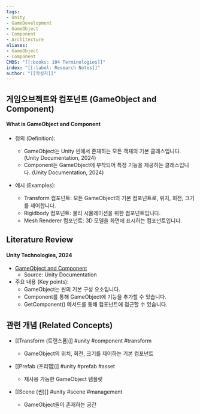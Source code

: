 ```yaml
---
tags:
- Unity
- GameDevelopment
- GameObject
- Component
- Architecture
aliases:
- GameObject
- Component
CMDS: "[[:books: 104 Terminologies]]" 
index: "[[:label: Research Notes]]"
author: "[[작성자]]" 
---
```


## 게임오브젝트와 컴포넌트 (GameObject and Component)

#### What is GameObject and Component

- 정의 (Definition):
	- GameObject는 Unity 씬에서 존재하는 모든 객체의 기본 클래스입니다. (Unity Documentation, 2024)
	- Component는 GameObject에 부착되어 특정 기능을 제공하는 클래스입니다. (Unity Documentation, 2024)

- 예시 (Examples):
	- Transform 컴포넌트: 모든 GameObject의 기본 컴포넌트로, 위치, 회전, 크기를 제어합니다.
	- Rigidbody 컴포넌트: 물리 시뮬레이션을 위한 컴포넌트입니다.
	- Mesh Renderer 컴포넌트: 3D 모델을 화면에 표시하는 컴포넌트입니다.

## Literature Review

#### Unity Technologies, 2024
- [GameObject and Component](https://docs.unity3d.com/Manual/GameObjects.html)
	- Source: Unity Documentation
- 주요 내용 (Key points):
	- GameObject는 씬의 기본 구성 요소입니다.
	- Component를 통해 GameObject에 기능을 추가할 수 있습니다.
	- GetComponent() 메서드를 통해 컴포넌트에 접근할 수 있습니다.

## 관련 개념 (Related Concepts)

- [[Transform (트랜스폼)]] #unity #component #transform
	- GameObject의 위치, 회전, 크기를 제어하는 기본 컴포넌트

- [[Prefab (프리팹)]] #unity #prefab #asset
	- 재사용 가능한 GameObject 템플릿

- [[Scene (씬)]] #unity #scene #management
	- GameObject들이 존재하는 공간 